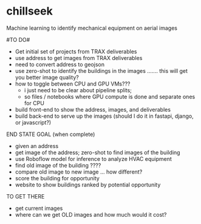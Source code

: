 # chillseek
Machine learning to identify mechanical equipment on aerial images


#TO DO#

+ Get initial set of projects from TRAX deliverables
+ use address to get images from TRAX deliverables
+ need to convert address to geojson
+ use zero-shot to identify the buildings in the images ....... this will get you better image quality?
+ how to toggle between CPU and GPU VMs???
    + i just need to be clear about pipeline splits;
    + so files / notebooks where GPU compute is done and separate ones for CPU
+ build front-end to show the address, images, and deliverables
+ build back-end to serve up the images (should I do it in fastapi, django, or javascript?)


END STATE GOAL (when complete)
+ given an address
+ get image of the address; zero-shot to find images of the building
+ use Roboflow model for inference to analyze HVAC equipment
+ find old image of the building ????
+ compare old image to new image ... how different?
+ score the building for opportunity
+ website to show buildings ranked by potential opportunity

TO GET THERE
+ get current images
+ where can we get OLD images and how much would it cost?